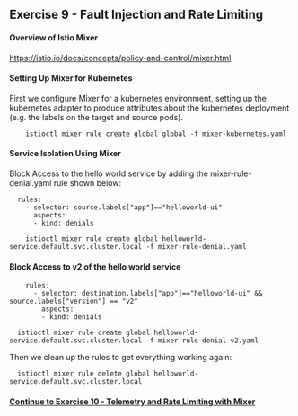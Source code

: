 ## Exercise 9 - Fault Injection and Rate Limiting

#### Overview of Istio Mixer

https://istio.io/docs/concepts/policy-and-control/mixer.html

#### Setting Up Mixer for Kubernetes

First we configure Mixer for a kubernetes environment, setting up the kubernetes adapter to produce attributes about the kubernetes deployment (e.g. the labels on the target and source pods).

```
    istioctl mixer rule create global global -f mixer-kubernetes.yaml
```

#### Service Isolation Using Mixer

Block Access to the hello world service by adding the mixer-rule-denial.yaml rule shown below:

```
  rules:
    - selector: source.labels["app"]=="helloworld-ui"
      aspects:
      - kind: denials
```

```
    istioctl mixer rule create global helloworld-service.default.svc.cluster.local -f mixer-rule-denial.yaml
```

#### Block Access to v2 of the hello world service

```
    rules:
      - selector: destination.labels["app"]=="helloworld-ui" && source.labels["version"] == "v2"
        aspects:
        - kind: denials
```

```
  istioctl mixer rule create global helloworld-service.default.svc.cluster.local -f mixer-rule-denial-v2.yaml
```

Then we clean up the rules to get everything working again:

```
  istioctl mixer rule delete global helloworld-service.default.svc.cluster.local
```

#### [Continue to Exercise 10 - Telemetry and Rate Limiting with Mixer](../exercise-10/README.md)
